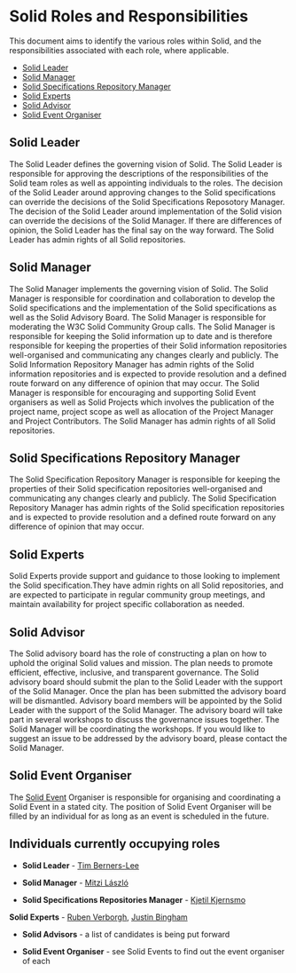 # Solid Roles and Responsibilities  
This document aims to identify the various roles within Solid, and the responsibilities associated with each role, where applicable.

- [Solid Leader](#solid-leader)
- [Solid Manager](#solid-manager)
- [Solid Specifications Repository Manager](#solid-specifications-repository-manager)
- [Solid Experts](#solid-experts)
- [Solid Advisor](#solid-advisor)
- [Solid Event Organiser](#solid-event-organiser)

## Solid Leader
The Solid Leader defines the governing vision of Solid. The Solid Leader is responsible for approving the descriptions of the responsibilities of the Solid team roles as well as appointing individuals to the roles. The decision of the Solid Leader around approving changes to the Solid specifications can override the decisions of the Solid Specifications Reposotory Manager. The decision of the Solid Leader around implementation of the Solid vision can override the decisions of the Solid Manager. If there are differences of opinion, the Solid Leader has the final say on the way forward. The Solid Leader has admin rights of all Solid repositories. 

## Solid Manager
The Solid Manager implements the governing vision of Solid. The Solid Manager is responsible for coordination and collaboration to develop the Solid specifications and the implementation of the Solid specifications as well as the Solid Advisory Board. The Solid Manager is responsible for moderating the W3C Solid Community Group calls. The Solid Manager is responsible for keeping the Solid information up to date and is therefore responsible for keeping the properties of their Solid information repositories well-organised and communicating any changes clearly and publicly. The Solid Information Repository Manager has admin rights of the Solid information repositories and is expected to provide resolution and a defined route forward on any difference of opinion that may occur. The Solid Manager is responsible for encouraging and supporting Solid Event organisers as well as Solid Projects which involves the publication of the project name, project scope as well as allocation of the Project Manager and Project Contributors. The Solid Manager has admin rights of all Solid repositories. 

## Solid Specifications Repository Manager
The Solid Specification Repository Manager is responsible for keeping the properties of their Solid specification repositories well-organised and communicating any changes clearly and publicly. The Solid Specification Repository Manager has admin rights of the Solid specification repositories and is expected to provide resolution and a defined route forward on any difference of opinion that may occur.

## Solid Experts 
Solid Experts provide support and guidance to those looking to implement the Solid specification.They have admin rights on all Solid repositories, and are expected to participate in regular community group meetings, and maintain availability for project specific collaboration as needed.

## Solid Advisor
The Solid advisory board has the role of constructing a plan on how to uphold the original Solid values and mission. The plan needs to promote efficient, effective, inclusive, and transparent governance. The Solid advisory board should submit the plan to the Solid Leader with the support of the Solid Manager. Once the plan has been submitted the advisory board will be dismantled. Advisory board members will be appointed by the Solid Leader with the support of the Solid Manager. The advisory board will take part in several workshops to discuss the governance issues together. The Solid Manager will be coordinating the workshops. If you would like to suggest an issue to be addressed by the advisory board, please contact the Solid Manager.

## Solid Event Organiser
The [Solid Event](solid-events.md) Organiser is responsible for organising and coordinating a Solid Event in a stated city. The position of Solid Event Organiser will be filled by an individual for as long as an event is scheduled in the future.

## Individuals currently occupying roles

* **Solid Leader** - [Tim Berners-Lee](https://github.com/timbl)

* **Solid Manager** - [Mitzi László](https://github.com/Mitzi-Laszlo)

* **Solid Specifications Repositories Manager** - [Kjetil Kjernsmo](https://github.com/kjetilk)

 **Solid Experts** - [Ruben Verborgh](https://github.com/RubenVerborgh), [Justin Bingham](https://github.com/justinwb)

* **Solid Advisors** - a list of candidates is being put forward

* **Solid Event Organiser** - see Solid Events to find out the event organiser of each
